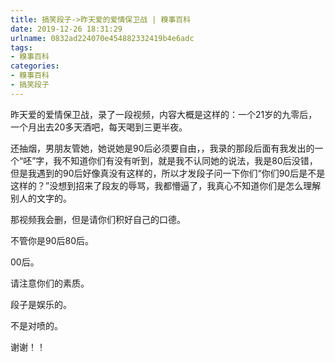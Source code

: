 ```yaml
---
title: 搞笑段子->昨天爱的爱情保卫战 | 糗事百科
date: 2019-12-26 18:31:29
urlname: 0832ad224070e454882332419b4e6adc
tags: 
- 糗事百科
categories:
- 糗事百科
- 搞笑段子
---
```

昨天爱的爱情保卫战，录了一段视频，内容大概是这样的：一个21岁的九零后，一个月出去20多天酒吧，每天喝到三更半夜。

还抽烟，男朋友管她，她说她是90后必须要自由，，我录的那段后面有我发出的一个“呸”字，我不知道你们有没有听到，就是我不认同她的说法，我是80后没错，但是我遇到的90后好像真没有这样的，所以才发段子问一下你们“你们90后是不是这样的？”没想到招来了段友的辱骂，我都懵逼了，我真心不知道你们是怎么理解别人的文字的。

那视频我会删，但是请你们积好自己的口德。

不管你是90后80后。

00后。

请注意你们的素质。

段子是娱乐的。

不是对喷的。

谢谢！！


